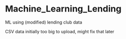 # Machine_Learning_Lending
ML using (modified) lending club data

CSV data initially too big to upload, might fix that later
